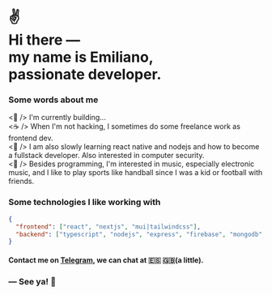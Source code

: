 
<!--![Hi](https://github.com/Junscuzzy/Junscuzzy/blob/master/assets/hi.gif)-->
<h1>
 ✌<br>
  Hi there ― <br> 
  my name is Emiliano, <br> 
  passionate developer.
</h1>


<!-- <br/> -->

### Some words about me

<p>
 <🎯 /> I'm currently building...
    <br>
    <☕️‍ /> When I'm not hacking, I sometimes do some freelance work as frontend dev.
    <br>
    <🌱 /> I am also slowly learning react native and nodejs and how to become a fullstack developer. Also interested in computer security.
    <br>
    <🍺 /> Besides programming, I'm interested in music, especially electronic music, and I like to play sports like handball since I was a kid or football with friends.
</p>

### Some technologies I like working with

```json
{
  "frontend": ["react", "nextjs", "mui|tailwindcss"],
  "backend": ["typescript", "nodejs", "express", "firebase", "mongodb", "postgresql"],
}
```


#### Contact me on [Telegram](https://t.me/emilianoferreyra), we can chat at 🇪🇸 🇬🇧(a little).

<!-- <h3>
  📫  You can also check out my <b>latest works</b> or <b>contact me</b> on
  <br> 
  <a href="https://www.malt.fr/profile/juliencaron">Malt</a>,
  <a href="https://www.linkedin.com/in/caronjulien">Linkedin</a> or on my <a href="https://juliencaron.eu">Portfolio ― juliencaron.eu</a> 
</h3> -->

### ― See ya! 👋

<br>

<!-- ## &#x1f4c8; GitHub Stats
<a href="https://github.com/Junscuzzy/Junscuzzy">
    <img align="left" src="https://github-readme-stats.vercel.app/api/top-langs/?username=junscuzzy&hide=php&layout=compact&width=50" alt="Most Used Languages" />
</a>
<a href="https://github.com/Junscuzzy/Junscuzzy">
    <img align="left" src="https://github-readme-stats.vercel.app/api?username=junscuzzy&hide=prs,issues&count_private=true&show_icons=true" alt="Julien's GitHub Stats" />
</a>-->
